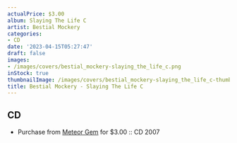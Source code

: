 ```yaml
---
actualPrice: $3.00
album: Slaying The Life C
artist: Bestial Mockery
categories:
- CD
date: '2023-04-15T05:27:47'
draft: false
images:
- /images/covers/bestial_mockery-slaying_the_life_c.png
inStock: true
thumbnailImage: /images/covers/bestial_mockery-slaying_the_life_c-thumb.png
title: Bestial Mockery - Slaying The Life C
---
```


## CD
* Purchase from [Meteor Gem](https://meteor-gem.com/products/used-bestial-mockery-slaying-the-life-cd) for $3.00 :: CD 2007
